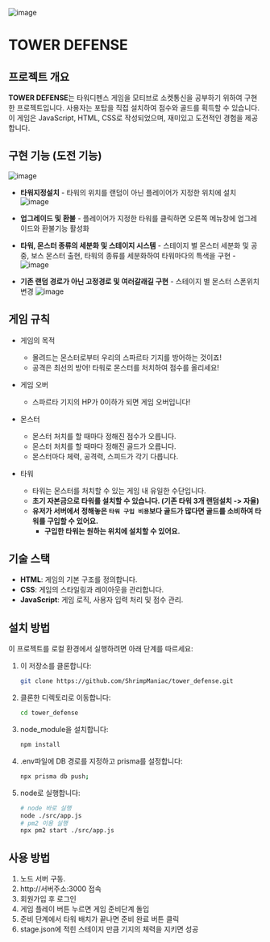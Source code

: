 ![image](https://github.com/user-attachments/assets/ee127fd7-3d4f-46bc-a715-cb5cb4f3a42b)

# TOWER DEFENSE

## 프로젝트 개요

**TOWER DEFENSE**는 타워디펜스 게임을 모티브로 소켓통신을 공부하기 위하여 구현한 프로젝트입니다. 사용자는 포탑을 직접 설치하여 점수와 골드를 획득할 수 있습니다. 이 게임은 JavaScript, HTML, CSS로 작성되었으며, 재미있고 도전적인 경험을 제공합니다.

## 구현 기능 (도전 기능)
![image](https://github.com/user-attachments/assets/f533af7c-2623-4069-bda1-15f39c983799)
- **타워지정설치** - 타워의 위치를 랜덤이 아닌 플레이어가 지정한 위치에 설치
![image](https://github.com/user-attachments/assets/e3eb216d-4eab-4f63-942c-1b8d72942ad4)
- **업그레이드 및 환불** - 플레이어가 지정한 타워를 클릭하면 오른쪽 메뉴창에 업그레이드와 환불기능 활성화

- **타워, 몬스터 종류의 세분화 및 스테이지 시스템** - 스테이지 별 몬스터 세분화 및 공중, 보스 몬스터 출현, 타워의 종류를 세분화하여 타워마다의 특색을 구현
-![image](https://github.com/user-attachments/assets/4d768c83-3ec6-4cd3-9537-fceb7d367c2c)

- **기존 랜덤 경로가 아닌 고정경로 및 여러갈래길 구현** - 스테이지 별 몬스터 스폰위치 변경
![image](https://github.com/user-attachments/assets/7cff856b-3122-4958-b7d4-b7d300e3ef24)

## 게임 규칙

- 게임의 목적

  - 몰려드는 몬스터로부터 우리의 스파르타 기지를 방어하는 것이죠!
  - 공격은 최선의 방어! 타워로 몬스터를 처치하여 점수를 올리세요!

- 게임 오버

  - 스파르타 기지의 HP가 0이하가 되면 게임 오버입니다!

- 몬스터
  - 몬스터 처치를 할 때마다 정해진 점수가 오릅니다.
  - 몬스터 처치를 할 때마다 정해진 골드가 오릅니다.
  - 몬스터마다 체력, 공격력, 스피드가 각기 다릅니다.
- 타워
  - 타워는 몬스터를 처치할 수 있는 게임 내 유일한 수단입니다.
  - **초기 자본금으로 타워를 설치할 수 있습니다. (기존 타워 3개 랜덤설치 -> 자율)**
  - **유저가 서버에서 정해놓은 `타워 구입 비용`보다 골드가 많다면 골드를 소비하여 타워를 구입할 수 있어요.**
    - **구입한 타워는 원하는 위치에 설치할 수 있어요.**

## 기술 스택

- **HTML**: 게임의 기본 구조를 정의합니다.
- **CSS**: 게임의 스타일링과 레이아웃을 관리합니다.
- **JavaScript**: 게임 로직, 사용자 입력 처리 및 점수 관리.

## 설치 방법

이 프로젝트를 로컬 환경에서 실행하려면 아래 단계를 따르세요:

1. 이 저장소를 클론합니다:
   ```bash
   git clone https://github.com/ShrimpManiac/tower_defense.git
   ```
2. 클론한 디렉토리로 이동합니다:

   ```bash
   cd tower_defense
   ```

3. node_module을 설치합니다:

   ```bash
   npm install
   ```

4. .env파일에 DB 경로를 지정하고 prisma를 설정합니다:

   ```bash
   npx prisma db push;
   ```

5. node로 실행합니다:
   ```bash
   # node 바로 실행
   node ./src/app.js
   # pm2 이용 실행
   npx pm2 start ./src/app.js
   ```

## 사용 방법

1. 노드 서버 구동.
2. http://서버주소:3000 접속
3. 회원가입 후 로그인
4. 게임 플레이 버튼 누르면 게임 준비단계 돌입
5. 준비 단계에서 타워 배치가 끝나면 준비 완료 버튼 클릭
6. stage.json에 적힌 스테이지 만큼 기지의 체력을 지키면 성공

